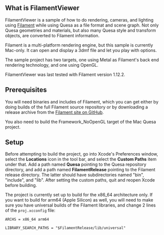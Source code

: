 ## What is FilamentViewer

FilamentViewer is a sample of how to do rendering, cameras, and lighting using
[Filament](https://github.com/google/filament) while using Quesa as a file format
and scene graph.  Not only Quesa geometries and materials, but also many Quesa style and
transform objects, are converted to Filament information.

Filament  is a multi-platform rendering engine, but this sample is
currently Mac-only.  It can open and display a 3dmf file and let you play with options.

The sample project has two targets, one using Metal as Filament's back end rendering
technology, and one using OpenGL.

FilamentViewer was last tested with Filament version 1.12.2.

## Prerequisites

You will need binaries and includes of Filament, which you can get either by doing builds
of the full Filament source repository or by downloading a release archive from the
[Filament site on GitHub](https://github.com/google/filament).

You also need to build the Framework_NoOpenGL target of the Mac Quesa project.

## Setup

Before attempting to build the project, go into Xcode's Preferences window, select the
**Locations** icon in the tool bar, and select the **Custom Paths** item under that.
Add a path named **Quesa** pointing to the Quesa repository directory, and add a path
named **FilamentRelease** pointing to the Filament release directory.  The latter should
have subdirectories named "bin", "include", and "lib".  After setting the custom paths,
quit and reopen Xcode before building.

The project is currently set up to build for the x86_64 architecture only.  If you want to
build for arm64 (Apple Silicon) as well, you will need to make sure you have universal
builds of the Filament libraries, and change 2 lines of the
`proj.xcconfig` file:

`ARCHS = x86_64 arm64`

`LIBRARY_SEARCH_PATHS = "$FilamentRelease/lib/universal"`
